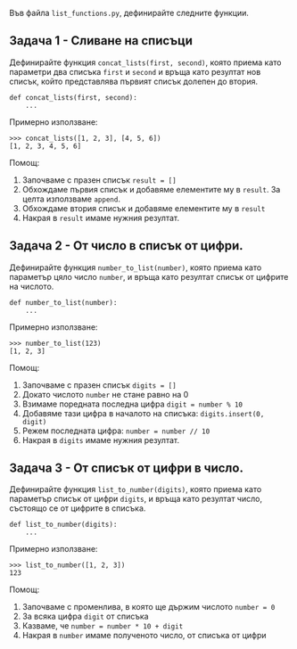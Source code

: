 Във файла `list_functions.py`, дефинирайте следните функции.

## Задача 1 - Сливане на списъци

Дефинирайте функция `concat_lists(first, second)`, която приема като параметри
два списъка `first` и `second` и връща като резултат нов списък, който
представлява първият списък долепен до втория.

```
def concat_lists(first, second):
    ...
```

Примерно използване:

```
>>> concat_lists([1, 2, 3], [4, 5, 6])
[1, 2, 3, 4, 5, 6]
```
Помощ:
1. Започваме с празен списък `result = []`
2. Обхождаме първия списък и добавяме елементите му в `result`. За целта използваме `append`.
3. Обхождаме втория списък и добавяме елементите му в `result`
4. Накрая в `result` имаме нужния резултат.

## Задача 2 - От число в списък от цифри.

Дефинирайте функция `number_to_list(number)`, която приема като параметър
цяло число `number`, и връща като резултат списък от цифрите на числото.

```
def number_to_list(number):
    ...
```

Примерно използване:

```
>>> number_to_list(123)
[1, 2, 3]
```

Помощ:
1. Започваме с празен списък `digits = []`
2. Докато числото `number` не стане равно на 0
3. Взимаме поредната последна цифра `digit = number % 10`
4. Добавяме тази цифра в началото на списъка: `digits.insert(0, digit)`
5. Режем последната цифра: `number = number // 10`
6. Накрая в `digits` имаме нужния резултат.

## Задача 3 - От списък от цифри в число.

Дефинирайте функция `list_to_number(digits)`, която приема като параметър
списък от цифри `digits`, и връща като резултат число, състоящо се от цифрите
в списъка.

```
def list_to_number(digits):
    ...
```

Примерно използване:

```
>>> list_to_number([1, 2, 3])
123
```
Помощ:
1. Започваме с променлива, в която ще държим числото `number = 0`
2. За всяка цифра `digit` от списъка
3. Казваме, че `number = number * 10 + digit`
4. Накрая в `number` имаме полученото число, от списъка от цифри
